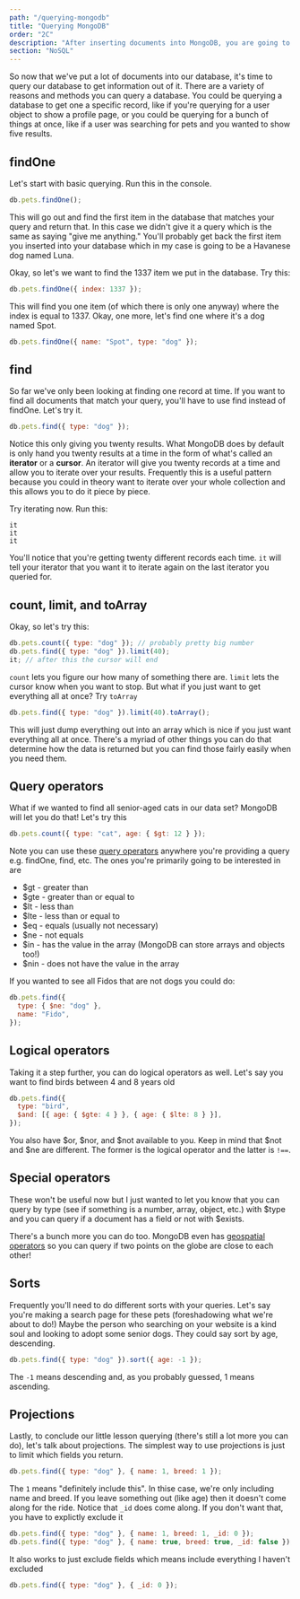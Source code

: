 ```yaml
---
path: "/querying-mongodb"
title: "Querying MongoDB"
order: "2C"
description: "After inserting documents into MongoDB, you are going to want to be able to query those documents. Brian shows you how in this section to write find queries for MongoDB."
section: "NoSQL"
---
```


So now that we've put a lot of documents into our database, it's time to query our database to get information out of it. There are a variety of reasons and methods you can query a database. You could be querying a database to get one a specific record, like if you're querying for a user object to show a profile page, or you could be querying for a bunch of things at once, like if a user was searching for pets and you wanted to show five results.

## findOne

Let's start with basic querying. Run this in the console.

```javascript
db.pets.findOne();
```

This will go out and find the first item in the database that matches your query and return that. In this case we didn't give it a query which is the same as saying "give me anything." You'll probably get back the first item you inserted into your database which in my case is going to be a Havanese dog named Luna.

Okay, so let's we want to find the 1337 item we put in the database. Try this:

```javascript
db.pets.findOne({ index: 1337 });
```

This will find you one item (of which there is only one anyway) where the index is equal to 1337. Okay, one more, let's find one where it's a dog named Spot.

```javascript
db.pets.findOne({ name: "Spot", type: "dog" });
```

## find

So far we've only been looking at finding one record at time. If you want to find all documents that match your query, you'll have to use find instead of findOne. Let's try it.

```javascript
db.pets.find({ type: "dog" });
```

Notice this only giving you twenty results. What MongoDB does by default is only hand you twenty results at a time in the form of what's called an **iterator** or a **cursor**. An iterator will give you twenty records at a time and allow you to iterate over your results. Frequently this is a useful pattern because you could in theory want to iterate over your whole collection and this allows you to do it piece by piece.

Try iterating now. Run this:

```
it
it
it
```

You'll notice that you're getting twenty different records each time. `it` will tell your iterator that you want it to iterate again on the last iterator you queried for.

## count, limit, and toArray

Okay, so let's try this:

```javascript
db.pets.count({ type: "dog" }); // probably pretty big number
db.pets.find({ type: "dog" }).limit(40);
it; // after this the cursor will end
```

`count` lets you figure our how many of something there are. `limit` lets the cursor know when you want to stop. But what if you just want to get everything all at once? Try `toArray`

```javascript
db.pets.find({ type: "dog" }).limit(40).toArray();
```

This will just dump everything out into an array which is nice if you just want everything all at once. There's a myriad of other things you can do that determine how the data is returned but you can find those fairly easily when you need them.

## Query operators

What if we wanted to find all senior-aged cats in our data set? MongoDB will let you do that! Let's try this

```javascript
db.pets.count({ type: "cat", age: { $gt: 12 } });
```

Note you can use these [query operators][operators] anywhere you're providing a query e.g. findOne, find, etc. The ones you're primarily going to be interested in are

- \$gt - greater than
- \$gte - greater than or equal to
- \$lt - less than
- \$lte - less than or equal to
- \$eq - equals (usually not necessary)
- \$ne - not equals
- \$in - has the value in the array (MongoDB can store arrays and objects too!)
- \$nin - does not have the value in the array

If you wanted to see all Fidos that are not dogs you could do:

```javascript
db.pets.find({
  type: { $ne: "dog" },
  name: "Fido",
});
```

## Logical operators

Taking it a step further, you can do logical operators as well. Let's say you want to find birds between 4 and 8 years old

```javascript
db.pets.find({
  type: "bird",
  $and: [{ age: { $gte: 4 } }, { age: { $lte: 8 } }],
});
```

You also have $or, $nor, and \$not available to you. Keep in mind that $not and $ne are different. The former is the logical operator and the latter is `!==`.

## Special operators

These won't be useful now but I just wanted to let you know that you can query by type (see if something is a number, array, object, etc.) with $type and you can query if a document has a field or not with $exists.

There's a bunch more you can do too. MongoDB even has [geospatial operators](https://www.mongodb.com/docs/manual/geospatial-queries/) so you can query if two points on the globe are close to each other!

## Sorts

Frequently you'll need to do different sorts with your queries. Let's say you're making a search page for these pets (foreshadowing what we're about to do!) Maybe the person who searching on your website is a kind soul and looking to adopt some senior dogs. They could say sort by age, descending.

```javascript
db.pets.find({ type: "dog" }).sort({ age: -1 });
```

The `-1` means descending and, as you probably guessed, 1 means ascending.

## Projections

Lastly, to conclude our little lesson querying (there's still a lot more you can do), let's talk about projections. The simplest way to use projections is just to limit which fields you return.

```javascript
db.pets.find({ type: "dog" }, { name: 1, breed: 1 });
```

The `1` means "definitely include this". In thise case, we're only including name and breed. If you leave something out (like age) then it doesn't come along for the ride. Notice that `_id` does come along. If you don't want that, you have to explictly exclude it

```javascript
db.pets.find({ type: "dog" }, { name: 1, breed: 1, _id: 0 });
db.pets.find({ type: "dog" }, { name: true, breed: true, _id: false }); // note that true and false work too
```

It also works to just exclude fields which means include everything I haven't excluded

```javascript
db.pets.find({ type: "dog" }, { _id: 0 });
```

[operators]:
[geo]:
